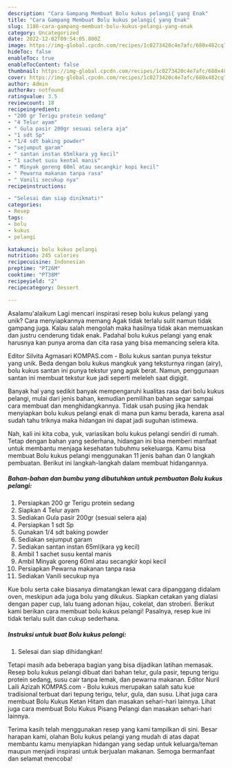 ```yaml
---
description: "Cara Gampang Membuat Bolu kukus pelangi{ yang Enak"
title: "Cara Gampang Membuat Bolu kukus pelangi{ yang Enak"
slug: 1186-cara-gampang-membuat-bolu-kukus-pelangi-yang-enak
category: Uncategorized
date: 2022-12-02T09:54:05.800Z
image: https://img-global.cpcdn.com/recipes/1c0273420c4e7afc/680x482cq70/bolu-kukus-pelangi-foto-resep-utama.jpg
hideToc: false
enableToc: true
enableTocContent: false
thumbnail: https://img-global.cpcdn.com/recipes/1c0273420c4e7afc/680x482cq70/bolu-kukus-pelangi-foto-resep-utama.jpg
cover: https://img-global.cpcdn.com/recipes/1c0273420c4e7afc/680x482cq70/bolu-kukus-pelangi-foto-resep-utama.jpg
author: Admin
authorAv: notfound
ratingvalue: 3.5
reviewcount: 18
recipeingredient:
- "200 gr Terigu protein sedang"
- "4 Telur ayam"
- " Gula pasir 200gr sesuai selera aja"
- "1 sdt Sp"
- "1/4 sdt baking powder"
- "sejumput garam"
- " santan instan 65mlkara yg kecil"
- "1 sachet susu kental manis"
- " Minyak goreng 60ml atau secangkir kopi kecil"
- " Pewarna makanan tanpa rasa"
- " Vanili secukup nya"
recipeinstructions:

- "Selesai dan siap dinikmati!"
categories:
- Resep
tags:
- bolu
- kukus
- pelangi

katakunci: bolu kukus pelangi 
nutrition: 245 calories
recipecuisine: Indonesian
preptime: "PT26M"
cooktime: "PT38M"
recipeyield: "2"
recipecategory: Dessert

---
```



Asalamu'alaikum Lagi mencari inspirasi resep bolu kukus pelangi yang unik? Cara menyiapkannya memang Agak tidak terlalu sulit namun tidak gampang juga. Kalau salah mengolah maka hasilnya tidak akan memuaskan dan justru cenderung tidak enak. Padahal bolu kukus pelangi yang enak harusnya kan punya aroma dan cita rasa yang bisa memancing selera kita.


Editor Silvita Agmasari KOMPAS.com - Bolu kukus santan punya tekstur yang unik. Beda dengan bolu kukus mangkuk yang teksturnya ringan (airy), bolu kukus santan ini punya tekstur yang agak berat. Namun, penggunaan santan ini membuat tekstur kue jadi seperti meleleh saat digigit.

Banyak hal yang sedikit banyak mempengaruhi kualitas rasa dari bolu kukus pelangi, mulai dari jenis bahan, kemudian pemilihan bahan segar sampai cara membuat dan menghidangkannya. Tidak usah pusing jika hendak menyiapkan bolu kukus pelangi enak di mana pun kamu berada, karena asal sudah tahu triknya maka hidangan ini dapat jadi suguhan istimewa.


Nah, kali ini kita coba, yuk, variasikan bolu kukus pelangi sendiri di rumah. Tetap dengan bahan yang sederhana, hidangan ini bisa memberi manfaat untuk membantu menjaga kesehatan tubuhmu sekeluarga. Kamu bisa membuat Bolu kukus pelangi menggunakan 11 jenis bahan dan 0 langkah pembuatan. Berikut ini langkah-langkah dalam membuat hidangannya.

<!--inarticleads1-->

##### Bahan-bahan dan bumbu yang dibutuhkan untuk pembuatan Bolu kukus pelangi:

1. Persiapkan 200 gr Terigu protein sedang
1. Siapkan 4 Telur ayam
1. Sediakan  Gula pasir 200gr (sesuai selera aja)
1. Persiapkan 1 sdt Sp
1. Gunakan 1/4 sdt baking powder
1. Sediakan sejumput garam
1. Sediakan  santan instan 65ml(kara yg kecil)
1. Ambil 1 sachet susu kental manis
1. Ambil  Minyak goreng 60ml atau secangkir kopi kecil
1. Persiapkan  Pewarna makanan tanpa rasa
1. Sediakan  Vanili secukup nya


Kue bolu serta cake biasanya dimatangkan lewat cara dipanggang didalam oven, meskipun ada juga bolu yang dikukus. Siapkan cetakan yang dialasi dengan paper cup, lalu tuang adonan hijau, cokelat, dan stroberi. Berikut kami berikan cara membuat bolu kukus pelangi! Pasalnya, resep kue ini tidak terlalu sulit dan cukup sederhana. 

<!--inarticleads2-->

##### Instruksi untuk buat Bolu kukus pelangi:


1. Selesai dan siap dihidangkan!

Tetapi masih ada beberapa bagian yang bisa dijadikan latihan memasak. Resep bolu kukus pelangi dibuat dari bahan telur, gula pasir, tepung terigu protein sedang, susu cair tanpa lemak, dan pewarna makanan. Editor Nuril Laili Azizah KOMPAS.com - Bolu kukus merupakan salah satu kue tradisional terbuat dari tepung terigu, telur, gula, dan susu. Lihat juga cara membuat Bolu Kukus Ketan Hitam dan masakan sehari-hari lainnya. Lihat juga cara membuat Bolu Kukus Pisang Pelangi dan masakan sehari-hari lainnya. 

Terima kasih telah menggunakan resep yang kami tampilkan di sini. Besar harapan kami, olahan Bolu kukus pelangi yang mudah di atas dapat membantu kamu menyiapkan hidangan yang sedap untuk keluarga/teman maupun menjadi inspirasi untuk berjualan makanan. Semoga bermanfaat dan selamat mencoba!
